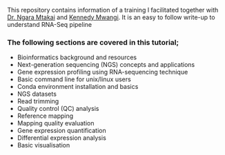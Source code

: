 This repository contains information of a training I facilitated together with [Dr. Ngara Mtakai](https://www.ludc.lu.se/mtakai-ngara) and [Kennedy Mwangi](https://github.com/wanjauk?tab=repositories). It is an easy to follow write-up to understand RNA-Seq pipeline  

### The following sections are covered in this tutorial;
- Bioinformatics background and resources
- Next-generation sequencing (NGS) concepts and applications
- Gene expression profiling using RNA-sequencing technique
- Basic command line for unix/linux users
- Conda environment installation and basics
- NGS datasets
- Read trimming
- Quality control (QC) analysis
- Reference mapping
- Mapping quality evaluation
- Gene expression quantification
- Differential expression analysis
- Basic visualisation
